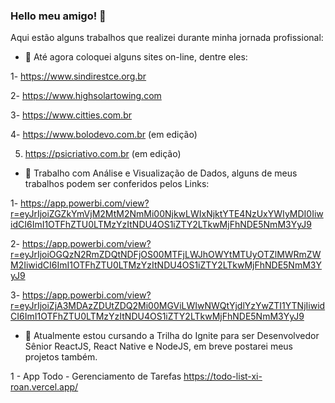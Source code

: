 ### Hello meu amigo! 👋
Aqui estão alguns trabalhos que realizei durante minha jornada profissional:

- 🔭 Até agora coloquei alguns sites on-line, dentre eles:

1- https://www.sindirestce.org.br

2- https://www.highsolartowing.com

3- https://www.citties.com.br

4- https://www.bolodevo.com.br (em edição)

5. https://psicriativo.com.br (em edição)


- 👯 Trabalho com Análise e Visualização de Dados, alguns de meus trabalhos podem ser conferidos pelos Links:

1- https://app.powerbi.com/view?r=eyJrIjoiZGZkYmVjM2MtM2NmMi00NjkwLWIxNjktYTE4NzUxYWIyMDI0IiwidCI6ImI1OTFhZTU0LTMzYzItNDU4OS1iZTY2LTkwMjFhNDE5NmM3YyJ9

2- https://app.powerbi.com/view?r=eyJrIjoiOGQzN2RmZDQtNDFjOS00MTFjLWJhOWYtMTUyOTZlMWRmZWM2IiwidCI6ImI1OTFhZTU0LTMzYzItNDU4OS1iZTY2LTkwMjFhNDE5NmM3YyJ9

3- https://app.powerbi.com/view?r=eyJrIjoiZjA3MDAzZDUtZDQ2Mi00MGViLWIwNWQtYjdlYzYwZTI1YTNjIiwidCI6ImI1OTFhZTU0LTMzYzItNDU4OS1iZTY2LTkwMjFhNDE5NmM3YyJ9


- 🌱 Atualmente estou cursando a Trilha do Ignite para ser Desenvolvedor Sênior ReactJS, React Native e NodeJS, em breve postarei meus projetos também.

1 - App Todo - Gerenciamento de Tarefas https://todo-list-xi-roan.vercel.app/

<!--


-->
